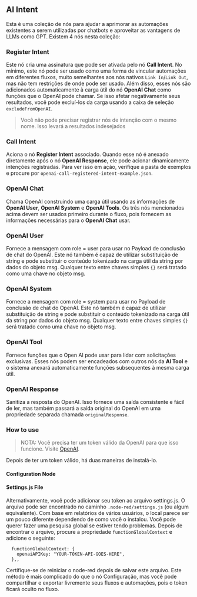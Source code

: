 ## AI Intent

Esta é uma coleção de nós para ajudar a aprimorar as automações existentes a serem utilizadas por chatbots e aproveitar as vantagens de LLMs como GPT. Existem 4 nós nesta coleção:

### Register Intent

Este nó cria uma assinatura que pode ser ativada pelo nó **Call Intent**. No mínimo, este nó pode ser usado como uma forma de vincular automações em diferentes fluxos, muito semelhantes aos nós nativos `Link In`/`Link Out`, mas não tem restrições de onde pode ser usado. Além disso, esses nós são adicionados automaticamente à carga útil do nó **OpenAI Chat** como funções que o OpenAI pode chamar. Se isso afetar negativamente seus resultados, você pode excluí-los da carga usando a caixa de seleção `excludeFromOpenAI`.

> Você não pode precisar registrar nós de intenção com o mesmo nome. Isso levará a resultados indesejados

### Call Intent

Aciona o nó **Register Intent** associado. Quando esse nó é anexado diretamente após o nó **OpenAI Response**, ele pode acionar dinamicamente intenções registradas. Para ver isso em ação, verifique a pasta de exemplos e procure por `openai-call-registered-intent-example.json`.

### OpenAI Chat

Chama OpenAI construindo uma carga útil usando as informações de **OpenAI User**, **OpenAI System** e **OpenAI Tools**.
Os três nós mencionados acima devem ser usados primeiro durante o fluxo, pois fornecem as informações necessárias para o **OpenAI Chat**
usar.

### OpenAI User

Fornece a mensagem com role = user para usar no Payload de conclusão de chat do OpenAI. Este nó também é capaz de utilizar substituição de string e pode substituir o conteúdo tokenizado na carga útil da string por dados do objeto msg. Qualquer texto entre chaves simples `{}` será tratado como uma chave no objeto msg.

### OpenAI System

Fornece a mensagem com role = system para usar no Payload de conclusão de chat do OpenAI. Este nó também é capaz de utilizar substituição de string e pode substituir o conteúdo tokenizado na carga útil da string por dados do objeto msg. Qualquer texto entre chaves simples `{}` será tratado como uma chave no objeto msg.

### OpenAI Tool

Fornece funções que o Open AI pode usar para lidar com solicitações exclusivas. Esses nós podem ser encadeados com outros nós da **AI Tool** e o sistema anexará automaticamente funções subsequentes à mesma carga útil.

### OpenAI Response

Sanitiza a resposta do OpenAI. Isso fornece uma saída consistente e fácil de ler, mas também passará a saída original do OpenAI em uma propriedade separada chamada `originalResponse`.

### How to use

> NOTA: Você precisa ter um token válido da OpenAI para que isso funcione. Visite [OpenAI](https://platform.openai.com/).

Depois de ter um token válido, há duas maneiras de instalá-lo.

#### Configuration Node

#### Settings.js File

Alternativamente, você pode adicionar seu token ao arquivo settings.js. O arquivo pode ser encontrado no caminho `.node-red/settings.js` (ou algum equivalente). Com base em relatórios de vários usuários, o local parece ser um pouco diferente dependendo de como você o instalou. Você pode querer fazer uma pesquisa global se estiver tendo problemas. Depois de encontrar o arquivo, procure a propriedade `functionGlobalContext` e adicione o seguinte:

```
  functionGlobalContext: {
    openaiAPIKey: "YOUR-TOKEN-API-GOES-HERE",
  },,

```

Certifique-se de reiniciar o node-red depois de salvar este arquivo. Este método é mais complicado do que o nó Configuração, mas você pode compartilhar e exportar livremente seus fluxos e automações, pois o token ficará oculto no fluxo.
